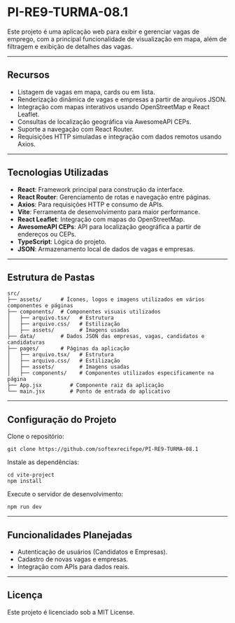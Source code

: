# PI-RE9-TURMA-08.1

Este projeto é uma aplicação web para exibir e gerenciar vagas de emprego, com a principal funcionalidade de visualização em mapa, além de filtragem e exibição de detalhes das vagas.

---

## **Recursos**
- Listagem de vagas em mapa, cards ou em lista.
- Renderização dinâmica de vagas e empresas a partir de arquivos JSON.
- Integração com mapas interativos usando OpenStreetMap e React Leaflet.
- Consultas de localização geográfica via AwesomeAPI CEPs.
- Suporte a navegação com React Router.
- Requisições HTTP simuladas e integração com dados remotos usando Axios.

---

## **Tecnologias Utilizadas**
- **React**: Framework principal para construção da interface.
- **React Router**: Gerenciamento de rotas e navegação entre páginas.
- **Axios**: Para requisições HTTP e consumo de APIs.
- **Vite**: Ferramenta de desenvolvimento para maior performance.
- **React Leaflet**: Integração com mapas do OpenStreetMap.
- **AwesomeAPI CEPs**: API para localização geográfica a partir de endereços ou CEPs.
- **TypeScript**: Lógica do projeto.
- **JSON**: Armazenamento local de dados de vagas e empresas.

---

## **Estrutura de Pastas**
```plaintext
src/
├── assets/      # Ícones, logos e imagens utilizados em vários componentes e páginas
├── components/  # Componentes visuais utilizados
│   ├── arquivo.tsx/   # Estrutura
│   ├── arquivo.css/   # Estilização
│   ├── assets/        # Imagens usadas
├── data/        # Dados JSON das empresas, vagas, candidatos e candidaturas
├── pages/       # Páginas da aplicação
│   ├── arquivo.tsx/   # Estrutura
│   ├── arquivo.css/   # Estilização
│   ├── assets/        # Imagens usadas
│   ├── components/    # Componentes utilizados especificamente na página
├── App.jsx         # Componente raiz da aplicação
└── main.jsx        # Ponto de entrada do aplicativo
```
---

## **Configuração do Projeto**
Clone o repositório:
```plaintext
git clone https://github.com/softexrecifepe/PI-RE9-TURMA-08.1
```
Instale as dependências:
```plaintext
cd vite-project
npm install
```
Execute o servidor de desenvolvimento:
```plaintext
npm run dev
```

---

## **Funcionalidades Planejadas**
- Autenticação de usuários (Candidatos e Empresas).
- Cadastro de novas vagas e empresas.
- Integração com APIs para dados reais.

---

## **Licença**
Este projeto é licenciado sob a MIT License.
